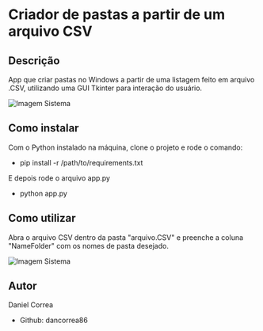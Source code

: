 # Criador de pastas a partir de um arquivo CSV


## Descrição

App que criar pastas no Windows a partir de uma listagem feito em arquivo .CSV, utilizando uma GUI Tkinter para interação do usuário.

![Imagem Sistema](https://github.com/dancorrea86/paste_creator_from_csvFile/blob/master/imagens/system_img.png)

## Como instalar

Com o Python instalado na máquina, clone o projeto e rode o comando:
- pip install -r /path/to/requirements.txt

E depois rode o arquivo app.py
- python app.py

## Como utilizar
Abra o arquivo CSV dentro da pasta "arquivo.CSV" e preenche a coluna "NameFolder" com os nomes de pasta desejado.

![Imagem Sistema](https://github.com/dancorrea86/paste_creator_from_csvFile/blob/master/imagens/csv_img.PNG)

## Autor

Daniel Correa
- Github: dancorrea86

